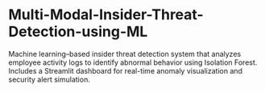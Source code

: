 # Multi-Modal-Insider-Threat-Detection-using-ML
Machine learning–based insider threat detection system that analyzes employee activity logs to identify abnormal behavior using Isolation Forest. Includes a Streamlit dashboard for real-time anomaly visualization and security alert simulation.
